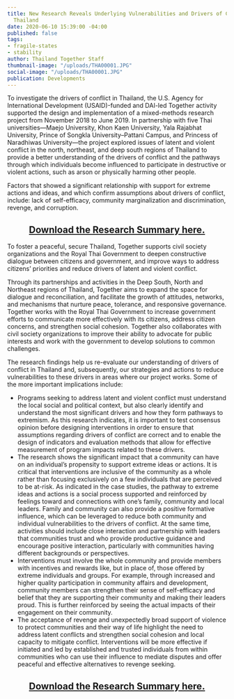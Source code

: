 ```yaml
---
title: New Research Reveals Underlying Vulnerabilities and Drivers of Conflict in
  Thailand
date: 2020-06-10 15:39:00 -04:00
published: false
tags:
- fragile-states
- stability
author: Thailand Together Staff
thumbnail-image: "/uploads/THA00001.JPG"
social-image: "/uploads/THA00001.JPG"
publication: Developments
---
```


To investigate the drivers of conflict in Thailand, the U.S. Agency for International Development (USAID)-funded and DAI-led Together activity supported the design and implementation of a mixed-methods research project from November 2018 to June 2019. In partnership with five Thai universities—Maejo University, Khon Kaen University, Yala Rajabhat University, Prince of Songkla University–Pattani Campus, and Princess of Naradhiwas University—the project explored issues of latent and violent conflict in the north, northeast, and deep south regions of Thailand to provide a better understanding of the drivers of conflict and the pathways through which individuals become influenced to participate in destructive or violent actions, such as arson or physically harming other people. 





Factors that showed a significant relationship with support for extreme actions and ideas, and which confirm assumptions about drivers of conflict, include: lack of self-efficacy, community marginalization and discrimination, revenge, and corruption.  

<p>
<h2 style="text-align: center;"><a href="/uploads/Vulnerabilities%20and%20Drivers%20of%20Conflict%20in%20Thailand_Summary_PUBLIC%20APPROVED_April%202020.pdf">Download the Research Summary here.</a></h2>
</p>

To foster a peaceful, secure Thailand, Together supports civil society 
organizations and the Royal Thai Government to deepen constructive 
dialogue between citizens and government, and improve ways to 
address citizens’ priorities and reduce drivers of latent and violent 
conflict.

Through its partnerships and activities in the Deep South, North and Northeast regions of Thailand, Together aims to expand the space for dialogue and reconciliation, and facilitate the growth of attitudes, networks, and mechanisms that nurture peace, tolerance, and responsive governance. Together works with the Royal Thai Government to increase government efforts to communicate more effectively with its citizens, address citizen concerns, and strengthen social cohesion. Together also collaborates with civil society organizations to improve their ability to advocate for public interests and work with the government to develop solutions to common challenges.  

The research findings help us re-evaluate our understanding of drivers of conflict in Thailand and, subsequently, our strategies and actions to reduce vulnerabilities to these drivers in areas where our project works. Some of the more important implications include: 

* Programs seeking to address latent and violent conflict must understand the local social and political context, but also clearly identify and understand the most significant drivers and how they form pathways to extremism.  As this research indicates, it is important to test consensus opinion before designing interventions in order to ensure that assumptions regarding drivers of conflict are correct and to enable the design of indicators and evaluation methods that allow for effective measurement of program impacts related to these drivers.
* The research shows the significant impact that a community can have on an individual’s propensity to support extreme ideas or actions. It is critical that interventions are inclusive of the community as a whole rather than focusing exclusively on a few individuals that are perceived to be at-risk. As indicated in the case studies, the pathway to extreme ideas and actions is a social process supported and reinforced by feelings toward and connections with one’s family, community and local leaders. Family and community can also provide a positive formative influence, which can be leveraged to reduce both community and individual vulnerabilities to the drivers of conflict. At the same time, activities should include close interaction and partnership with leaders that communities trust and who provide productive guidance and encourage positive interaction, particularly with communities having different backgrounds or perspectives.
* Interventions must involve the whole community and provide members with incentives and rewards like, but in place of, those offered by extreme individuals and groups. For example, through increased and higher quality participation in community affairs and development, community members can strengthen their sense of self-efficacy and belief that they are supporting their community and making their leaders proud. This is further reinforced by seeing the actual impacts of their engagement on their community.
* The acceptance of revenge and unexpectedly broad support of violence to protect communities and their way of life highlight the need to address latent conflicts and strengthen social cohesion and local capacity to mitigate conflict. Interventions will be more effective if initiated and led by established and trusted individuals from within communities who can use their influence to mediate disputes and offer peaceful and effective alternatives to revenge seeking.

<p>
<h2 style="text-align: center;"><a href="/uploads/Vulnerabilities%20and%20Drivers%20of%20Conflict%20in%20Thailand_Summary_PUBLIC%20APPROVED_April%202020.pdf">Download the Research Summary here.</a></h2>
</p>